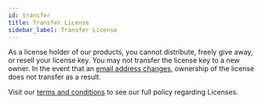 ```yaml
---
id: transfer
title: Transfer License
sidebar_label: Transfer License
---
```


As a license holder of our products, you cannot distribute, freely give away, or resell your license key. You may not transfer the license key to a new owner. In the event that an [email address changes](../update-email-password.md), ownership of the license does not transfer as a result.

Visit our [terms and conditions](https://www.wpbeaverbuilder.com/terms-and-conditions/) to see our full policy regarding Licenses.
